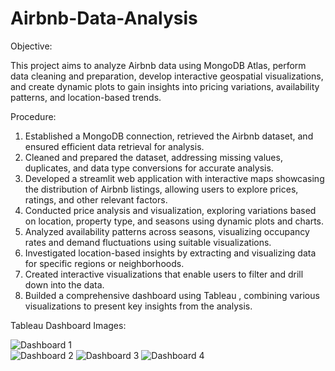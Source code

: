 # Airbnb-Data-Analysis

Objective:

This project aims to analyze Airbnb data using MongoDB Atlas, perform data cleaning and preparation, develop interactive geospatial visualizations, and create dynamic plots to gain insights into pricing variations, availability patterns, and location-based trends.

Procedure:
1. Established a MongoDB connection, retrieved the Airbnb dataset, and ensured efficient data retrieval for analysis.
2. Cleaned and prepared the dataset, addressing missing values, duplicates, and data type conversions for accurate analysis.
3. Developed a streamlit web application with interactive maps showcasing the distribution of Airbnb listings, allowing users to explore prices, ratings, and other relevant factors.
4. Conducted price analysis and visualization, exploring variations based on location, property type, and seasons using dynamic plots and charts.
5. Analyzed availability patterns across seasons, visualizing occupancy rates and demand fluctuations using suitable visualizations.
6. Investigated location-based insights by extracting and visualizing data for specific regions or neighborhoods.
7. Created interactive visualizations that enable users to filter and drill down into the data.
8. Builded a comprehensive dashboard using Tableau , combining various visualizations to present key insights from the analysis.

Tableau Dashboard Images:

![Dashboard 1](https://github.com/kaushikkathwal/Airbnb-Data-Analysis/assets/144512141/d33f62cf-05c6-418f-aa72-682c663a3594)  
![Dashboard 2](https://github.com/kaushikkathwal/Airbnb-Data-Analysis/assets/144512141/6937e24c-cdf1-4ef9-9b64-92f9f7547b3a)
![Dashboard 3](https://github.com/kaushikkathwal/Airbnb-Data-Analysis/assets/144512141/007db2a5-1820-4cc4-8c88-b00fea95003a)
![Dashboard 4](https://github.com/kaushikkathwal/Airbnb-Data-Analysis/assets/144512141/e032fc75-5828-4f7a-9e2f-2da96059a9f3)




